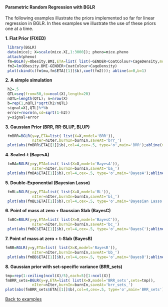 

#### Parametric Random Regression with BGLR

The following examples illustrate the priors implemented so far for linear regression in BGLR. In thes examples we illustrate the use of these priors
one at a time.

**1. Flat Prior (FIXED)**

```R
 library(BGLR)
 data(mice); X=scale(mice.X[,1:3000]); pheno=mice.pheno
 attach(pheno)
 fm=BGLR(y=Obesity.BMI,ETA=list( list(~GENDER+CoatColour+CageDensity,model='FIXED')), nIter=6000,burnIn=1000)
 fm2=lm(Obesity.BMI~GENDER+CoatColour+CageDensity)
 plot(cbind(c(fm$mu,fm$ETA[[1]]$b),coef(fm2))); abline(a=0,b=1)
```

**2. A simple simulation**

```R
 h2=.5
 QTL=seq(from=50,to=ncol(X),length=20)
 nQTL=length(QTL); n=nrow(X)
 b=rep(1,nQTL)*sqrt(h2/nQTL)
 signal=X[,QTL]%*%b
 error=rnorm(n,sd=sqrt(1-h2))
 y=signal+error
```

**3. Gaussian Prior (BRR, RR-BLUP, BLUP)**

```R
 fmBRR=BGLR(y=y,ETA=list( list(X=X,model='BRR')), 
            nIter=nIter,burnIn=burnIn,saveAt='brr_')
 plot(abs(fmBRR$ETA[[1]]$b),col=4,cex=.5, type='o',main='BRR');abline(v=QTL,col=2,lty=2)
```
**4. Scaled-t (BayesA)**

```R
 fmBA=BGLR(y=y,ETA=list( list(X=X,model='BayesA')), 
            nIter=nIter,burnIn=burnIn,saveAt='ba_')
 plot(abs(fmBA$ETA[[1]]$b),col=4,cex=.5, type='o',main='BayesA');abline(v=QTL,col=2,lty=2)
```


**5. Double-Exponential (Bayesian Lasso)**

```R
 fmBL=BGLR(y=y,ETA=list( list(X=X,model='BL')), 
            nIter=nIter,burnIn=burnIn,saveAt='bl_')
 plot(abs(fmBL$ETA[[1]]$b),col=4,cex=.5, type='o',main='Bayesian Lasso');abline(v=QTL,col=2,lty=2)

```

**6. Point of mass at zero + Gaussian Slab (BayesC)**
```R
 fmBC=BGLR(y=y,ETA=list( list(X=X,model='BayesC')), 
            nIter=nIter,burnIn=burnIn,saveAt='bc_')
 plot(abs(fmBC$ETA[[1]]$b),col=4,cex=.5, type='o',main='BayesC');abline(v=QTL,col=2,lty=2)
```

**7. Point of mass at zero + t-Slab (BayesB)**
```R
fmBB=BGLR(y=y,ETA=list( list(X=X,model='BayesB')), 
            nIter=nIter,burnIn=burnIn,saveAt='bb_')
 plot(abs(fmBB$ETA[[1]]$b),col=4,cex=.5, type='o',main='BayesB');abline(v=QTL,col=2,lty=2)
```
**8. Gaussian prior with set-specific variance (BRR_sets)**

```R
tmp=rep(1:ceiling(ncol(X)/5),each=5)[1:ncol(X)]
fmBRR_sets=BGLR(y=y,ETA=list( list(X=X,model='BRR_sets',sets=tmp)), 
            nIter=nIter,burnIn=burnIn,saveAt='brr_sets_')
plot(abs(fmBRR_sets$ETA[[1]]$b),col=4,cex=.5, type='o',main='BRR_sets');abline(v=QTL,col=2,lty=2)

```

[Back to examples](https://github.com/gdlc/BGLR-R)
